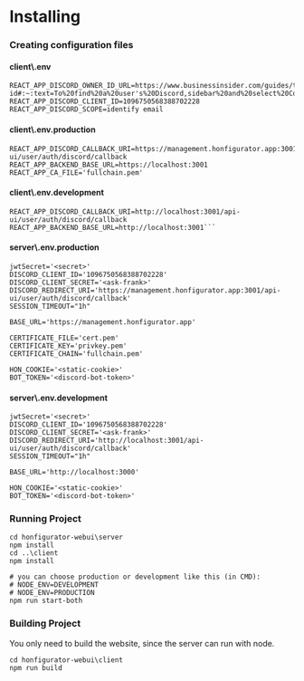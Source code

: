 # Installing
### Creating configuration files
#### client\\.env
```
REACT_APP_DISCORD_OWNER_ID_URL=https://www.businessinsider.com/guides/tech/discord-id#:~:text=To%20find%20a%20user's%20Discord,sidebar%20and%20select%20Copy%20ID
REACT_APP_DISCORD_CLIENT_ID=1096750568388702228
REACT_APP_DISCORD_SCOPE=identify email
```
#### client\\.env.production
```
REACT_APP_DISCORD_CALLBACK_URI=https://management.honfigurator.app:3001/api-ui/user/auth/discord/callback
REACT_APP_BACKEND_BASE_URL=https://localhost:3001
REACT_APP_CA_FILE='fullchain.pem'
```
#### client\\.env.development
```
REACT_APP_DISCORD_CALLBACK_URI=http://localhost:3001/api-ui/user/auth/discord/callback
REACT_APP_BACKEND_BASE_URL=http://localhost:3001```
```
#### server\\.env.production
```
jwtSecret='<secret>'
DISCORD_CLIENT_ID='1096750568388702228'
DISCORD_CLIENT_SECRET='<ask-frank>'
DISCORD_REDIRECT_URI='https://management.honfigurator.app:3001/api-ui/user/auth/discord/callback'
SESSION_TIMEOUT="1h"

BASE_URL='https://management.honfigurator.app'

CERTIFICATE_FILE='cert.pem'
CERTIFICATE_KEY='privkey.pem'
CERTIFICATE_CHAIN='fullchain.pem'

HON_COOKIE='<static-cookie>'
BOT_TOKEN='<discord-bot-token>'
```
#### server\\.env.development
```
jwtSecret='<secret>'
DISCORD_CLIENT_ID='1096750568388702228'
DISCORD_CLIENT_SECRET='<ask-frank>'
DISCORD_REDIRECT_URI='http://localhost:3001/api-ui/user/auth/discord/callback'
SESSION_TIMEOUT="1h"

BASE_URL='http://localhost:3000'

HON_COOKIE='<static-cookie>'
BOT_TOKEN='<discord-bot-token>'
```
### Running Project
```
cd honfigurator-webui\server
npm install
cd ..\client
npm install

# you can choose production or development like this (in CMD):
# NODE_ENV=DEVELOPMENT
# NODE_ENV=PRODUCTION
npm run start-both
```
### Building Project
You only need to build the website, since the server can run with node.
```
cd honfigurator-webui\client
npm run build
```
